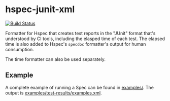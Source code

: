 # hspec-junit-xml

[![Build Status](https://travis-ci.org/tvision-insights/hspec-junit-xml.svg?branch=master)](https://travis-ci.org/tvision-insights/hspec-junit-xml)

Formatter for Hspec that creates test reports in the "JUnit" format that's understood by CI tools,
including the elasped time of each test. The elapsed time is also added to Hspec's `specdoc`
formatter's output for human consumption.

The time formatter can also be used separately.

## Example

A complete example of running a Spec can be found in [examples/](examples/test/Spec.hs). The output
is [examples/test-results/examples.xml](examples/test-results/examples.xml).
